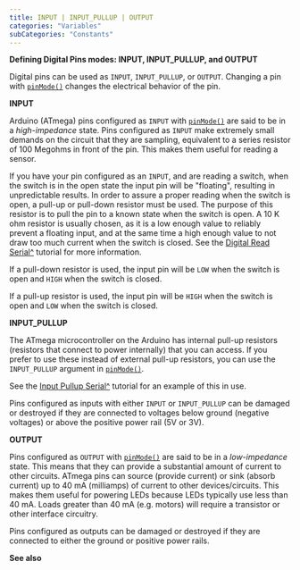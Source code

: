 ```yaml
---
title: INPUT | INPUT_PULLUP | OUTPUT
categories: "Variables"
subCategories: "Constants"
---
```


**Defining Digital Pins modes: INPUT, INPUT\_PULLUP, and OUTPUT**

Digital pins can be used as `INPUT`, `INPUT_PULLUP`, or `OUTPUT`.
Changing a pin with [`pinMode()`](../../../functions/digital-io/pinmode)
changes the electrical behavior of the pin.

**INPUT**

Arduino (ATmega) pins configured as `INPUT` with
[`pinMode()`](../../../functions/digital-io/pinmode) are said to be in a
*high-impedance* state. Pins configured as `INPUT` make extremely small
demands on the circuit that they are sampling, equivalent to a series
resistor of 100 Megohms in front of the pin. This makes them useful for
reading a sensor.

If you have your pin configured as an `INPUT`, and are reading a switch,
when the switch is in the open state the input pin will be "floating",
resulting in unpredictable results. In order to assure a proper reading
when the switch is open, a pull-up or pull-down resistor must be used.
The purpose of this resistor is to pull the pin to a known state when
the switch is open. A 10 K ohm resistor is usually chosen, as it is a
low enough value to reliably prevent a floating input, and at the same
time a high enough value to not draw too much current when the switch is
closed. See the [Digital Read
Serial^](http://arduino.cc/en/Tutorial/DigitalReadSerial) tutorial for
more information.

If a pull-down resistor is used, the input pin will be `LOW` when the
switch is open and `HIGH` when the switch is closed.

If a pull-up resistor is used, the input pin will be `HIGH` when the
switch is open and `LOW` when the switch is closed.

**INPUT\_PULLUP**

The ATmega microcontroller on the Arduino has internal pull-up resistors
(resistors that connect to power internally) that you can access. If you
prefer to use these instead of external pull-up resistors, you can use
the `INPUT_PULLUP` argument in
[`pinMode()`](../../../functions/digital-io/pinmode).

See the [Input Pullup
Serial^](http://arduino.cc/en/Tutorial/InputPullupSerial) tutorial for
an example of this in use.

Pins configured as inputs with either `INPUT` or `INPUT_PULLUP` can be
damaged or destroyed if they are connected to voltages below ground
(negative voltages) or above the positive power rail (5V or 3V).

**OUTPUT**

Pins configured as `OUTPUT` with
[`pinMode()`](../../../functions/digital-io/pinmode) are said to be in a
*low-impedance* state. This means that they can provide a substantial
amount of current to other circuits. ATmega pins can source (provide
current) or sink (absorb current) up to 40 mA (milliamps) of current to
other devices/circuits. This makes them useful for powering LEDs because
LEDs typically use less than 40 mA. Loads greater than 40 mA (e.g.
motors) will require a transistor or other interface circuitry.

Pins configured as outputs can be damaged or destroyed if they are
connected to either the ground or positive power rails.

**See also**


